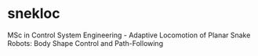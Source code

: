 # snekloc
MSc in Control System Engineering - Adaptive Locomotion of Planar Snake Robots: Body Shape Control and Path-Following
